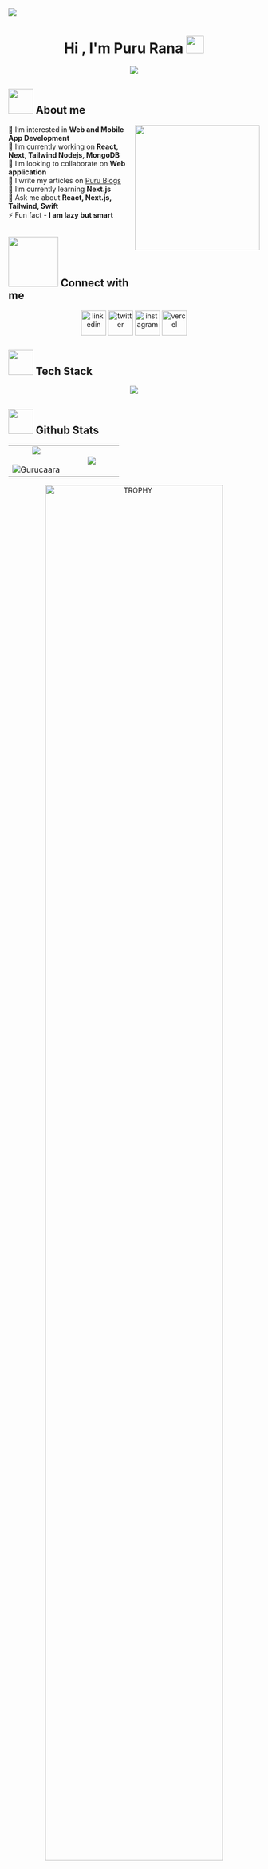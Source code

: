 <img src="https://user-images.githubusercontent.com/73097560/115834477-dbab4500-a447-11eb-908a-139a6edaec5c.gif"/>

<h1 align="center">Hi , I'm Puru Rana <img src="https://media.giphy.com/media/hvRJCLFzcasrR4ia7z/giphy.gif" width="35"></h1>
<p align="center">
  <a href="https://github.com/DenverCoder1/readme-typing-svg"><img src="https://readme-typing-svg.herokuapp.com?font=Time+New+Roman&color=%23C8BE25&size=25&center=true&vCenter=true&width=600&height=100&lines=Software+Engineer;Web+Developer;Mobile+Application+Developer;Front+End;Back+End;Always+learning+new+things"></a>
</p>

## <picture><img src = "https://github.com/7oSkaaa/7oSkaaa/blob/main/Images/about_me.gif?raw=true" width = 50px></picture> About me

<picture> <img align="right" src="https://github.com/7oSkaaa/7oSkaaa/blob/main/Images/Right_Side.gif?raw=true" width = 250px></picture>

👀 I’m interested in **Web and Mobile App Development** <br>🔭 I’m currently working on **React, Next, Tailwind Nodejs, MongoDB**<br>👯 I’m looking to collaborate on **Web application**<br>📝 I write my articles on [Puru Blogs](https://puru-blogs.vercel.app)<br>🌱 I’m currently learning **Next.js**<br>💬 Ask me about **React, Next.js, Tailwind, Swift** <br>⚡ Fun fact - **I am lazy but smart**

## <picture> <img src="https://github.com/7oSkaaa/7oSkaaa/blob/main/Images/Connect-with-me.gif?raw=true" width="100px"> </picture> Connect with me

<!--icons and links-->
<p align="center">
<a href="https://linkedin.com/in/puru-rana" target="blank"><img align="center" src="https://user-images.githubusercontent.com/88904952/234979284-68c11d7f-1acc-4f0c-ac78-044e1037d7b0.png" alt="linkedin" height="50" width="50" /></a>
<a href="https://twitter.com/pururana24@gmail.com" target="blank"><img align="center" src="https://user-images.githubusercontent.com/88904952/234980676-61bfb021-ecc8-48f7-88e6-34c1b06c4a58.png" alt="twitter" height="50" width="50" /></a> 
<a href="https://instagram.com/Gurucaara" target="blank"><img align="center" src="https://user-images.githubusercontent.com/88904952/234981169-2dd1e58f-4b7e-468c-8213-034ba62156c3.png" alt="instagram" height="50" width="50" /></a>
<a href="https://puru-blogs.vercel.app/" target="blank"><img align="center" src="https://user-images.githubusercontent.com/88904952/234982196-562aea17-5532-4550-8c08-1c7cb994a541.png" alt="vercel" height="50" width="50" /></a>

</p>

## <picture> <img src = "https://github.com/7oSkaaa/7oSkaaa/blob/main/Images/IDEs.gif?raw=true" width = 50px> </picture>Tech Stack

<p align="center">
  <a href="https://skillicons.dev">
    <img src="https://skillicons.dev/icons?i=js,react,nextjs,redux,tailwind,ts,css,html,java,git,github,bootstrap,discord,docker,dynamodb,express,figma,firebase,swift,kotlin,linux,md,materialui,mongodb,mysql,nextjs,nodejs,babel,postman,py,vscode,idea,androidstudio,graphql,jest,replit,sass,sentry,vercel,&perline=14" />
  </a>
</p>

## <picture> <img src = "https://media.tenor.com/LSHKMiRdLggAAAAi/statistics-trending-up.gif?raw=true?raw=true" width = 50px> </picture> Github Stats

<!--- stats & Trophy (start) -->
<p align="center">
  <!--- stats (start) -->
<table align="center">
<tr border="none">
<td width="50%" align="center">
  
  <img  align="center"  src="https://github-readme-stats.vercel.app/api?username=Gurucaara&theme=tokyonight&show_icons=true&count_private=true" />
  <br></br>
  <img  title="🔥 Get streak stats for your profile at git.io/streak-stats" alt="Gurucaara" src="https://github-readme-streak-stats.herokuapp.com/?user=Gurucaara&theme=dark&hide_border=false" /> 
</td>

<td width="50%" align="center">

  <img  align="center"  src="https://github-readme-stats.anuraghazra1.vercel.app/api/top-langs/?username=Gurucaara&theme=tokyonight&hide_border=false&no-bg=true&no-frame=true&langs_count=10"/>
  
  </td>
</tr>
</table>
<!--- stats (end) -->

<!--- trophy (start) -->
<div align=center>
  <a href="https://github.com/ryo-ma/github-profile-trophy" title="Go to Source">
      <img align="center" width=84% src="https://github-profile-trophy.vercel.app/?username=Gurucaara&theme=radical&row=1&column=7&margin-h=15&margin-w=5&no-bg=true" alt="TROPHY" />
    </a>
</div>
<!--- trophy (start) -->

</p>        
<!--- stats (end) -->

## ✍️ Random Dev Quote

![Readme Quotes](https://quotes-github-readme.vercel.app/api?type=horizontal&theme=dark&border=true)

[![](https://visitcount.itsvg.in/api?id=Gurucaara&icon=0&color=0)](https://visitcount.itsvg.in)

<!-- [![](https://visitcount.itsvg.in/api?id=Gurucaara&label=Profile%20Views&pretty=false)](https://visitcount.itsvg.in) -->

<img src="https://user-images.githubusercontent.com/73097560/115834477-dbab4500-a447-11eb-908a-139a6edaec5c.gif"/>
